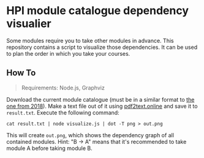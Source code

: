 # HPI module catalogue dependency visualier

Some modules require you to take other modules in advance.
This repository contains a script to visualize those dependencies.
It can be used to plan the order in which you take your courses.

## How To

> Requirements: Node.js, Graphviz

Download the current module catalogue (must be in a similar format to [the one from 2018](https://www.uni-potsdam.de/am-up/2018/ambek-2018-04-146-193.pdf)).
Make a text file out of it using [pdf2text.online](https://pdf2text.online/) and save it to `result.txt`.
Execute the following command:

```
cat result.txt | node visualize.js | dot -T png > out.png
```

This will create `out.png`, which shows the dependency graph of all contained modules.
Hint: "B -> A" means that it's recommended to take module A before taking module B.
